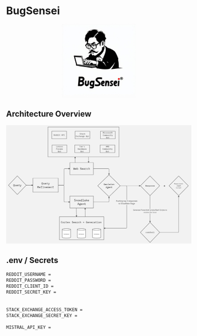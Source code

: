 # BugSensei

<p align="center">
  <img src="assets/logo.jpeg" alt="Logo" width="200">
</p>

## Architecture Overview

![alt text](assets/architecture.jpg)

## .env / Secrets

```
REDDIT_USERNAME = 
REDDIT_PASSWORD = 
REDDIT_CLIENT_ID = 
REDDIT_SECRET_KEY = 


STACK_EXCHANGE_ACCESS_TOKEN = 
STACK_EXCHANGE_SECRET_KEY = 

MISTRAL_API_KEY = 
```
